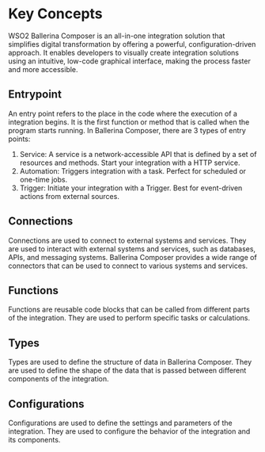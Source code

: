 # Key Concepts

WSO2 Ballerina Composer is an all-in-one integration solution that simplifies digital transformation by offering a powerful, configuration-driven approach. It enables developers to visually create integration solutions using an intuitive, low-code graphical interface, making the process faster and more accessible.

## Entrypoint
An entry point refers to the place in the code where the execution of a integration begins. It is the first function or method that is called when the program starts running. 
In Ballerina Composer, there are 3 types of entry points:

1. Service: A service is a network-accessible API that is defined by a set of resources and methods. Start your integration with a HTTP service.
2. Automation: Triggers integration with a task. Perfect for scheduled or one-time jobs.
3. Trigger: Initiate your integration with a Trigger. Best for event-driven actions from external sources.

## Connections
Connections are used to connect to external systems and services. They are used to interact with external systems and services, such as databases, APIs, and messaging systems. 
Ballerina Composer provides a wide range of connectors that can be used to connect to various systems and services.

## Functions
Functions are reusable code blocks that can be called from different parts of the integration. They are used to perform specific tasks or calculations.

## Types
Types are used to define the structure of data in Ballerina Composer. They are used to define the shape of the data that is passed between different components of the integration.

## Configurations
Configurations are used to define the settings and parameters of the integration. They are used to configure the behavior of the integration and its components.